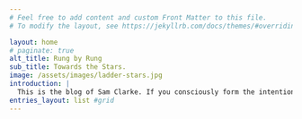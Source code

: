 ```yaml
---
# Feel free to add content and custom Front Matter to this file.
# To modify the layout, see https://jekyllrb.com/docs/themes/#overriding-theme-defaults

layout: home
# paginate: true
alt_title: Rung by Rung
sub_title: Towards the Stars.
image: /assets/images/ladder-stars.jpg
introduction: |
  This is the blog of Sam Clarke. If you consciously form the intention to do so, I invite you to read a post or click on the menu.
entries_layout: list #grid
---
```

